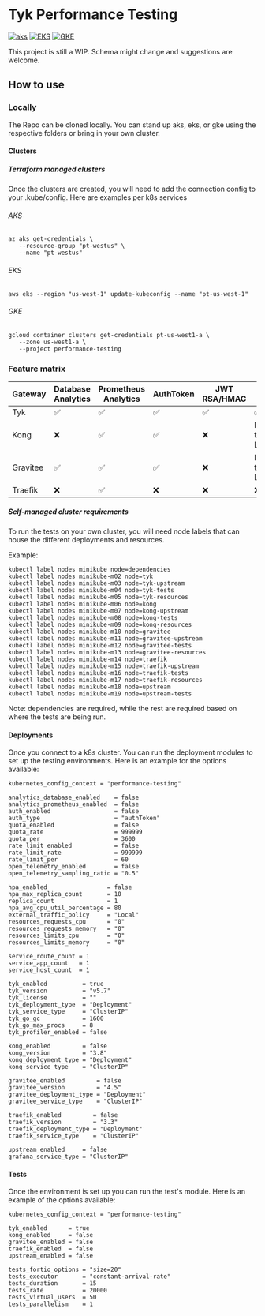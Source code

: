 # Tyk Performance Testing
[![aks](https://github.com/TykTechnologies/tyk-performance-testing/actions/workflows/AKS.yml/badge.svg)](https://github.com/TykTechnologies/tyk-performance-testing/actions/workflows/AKS.yml)
[![EKS](https://github.com/TykTechnologies/tyk-performance-testing/actions/workflows/EKS.yml/badge.svg)](https://github.com/TykTechnologies/tyk-performance-testing/actions/workflows/EKS.yml)
[![GKE](https://github.com/TykTechnologies/tyk-performance-testing/actions/workflows/GKE.yml/badge.svg)](https://github.com/TykTechnologies/tyk-performance-testing/actions/workflows/GKE.yml)

This project is still a WIP. Schema might change and suggestions are welcome. 

## How to use

### Locally
The Repo can be cloned locally. You can stand up aks, eks, or gke using the respective folders or bring in your own cluster. 

#### Clusters
##### Terraform managed clusters
Once the clusters are created, you will need to add the connection config to your .kube/config. Here are examples per k8s services

###### AKS
```
az aks get-credentials \
   --resource-group "pt-westus" \
   --name "pt-westus"
```

###### EKS
```
aws eks --region "us-west-1" update-kubeconfig --name "pt-us-west-1"
```

###### GKE
```
gcloud container clusters get-credentials pt-us-west1-a \
   --zone us-west1-a \
   --project performance-testing
```

### Feature matrix

| Gateway  | Database Analytics | Prometheus Analytics | AuthToken          | JWT RSA/HMAC       | Quota                             | Rate Limiting      | Open Telemetry     | 
|----------|--------------------|----------------------|--------------------|--------------------|-----------------------------------|--------------------|--------------------|
| Tyk      | :white_check_mark: | :white_check_mark:   | :white_check_mark: | :white_check_mark: | :white_check_mark:                | :white_check_mark: | :white_check_mark: |
| Kong     | :x:                | :white_check_mark:   | :white_check_mark: | :x:                | Implemented through Rate Limiting | :white_check_mark: | :white_check_mark: | 
| Gravitee | :white_check_mark: | :white_check_mark:   | :white_check_mark: | :x:                | Implemented through Rate Limiting | :white_check_mark: | :x:                |
| Traefik  | :x:                | :white_check_mark:   | :x:                | :x:                | :x:                               | :x:                | :x:                |

##### Self-managed cluster requirements
To run the tests on your own cluster, you will need node labels that can house the different deployments and resources.

Example:
```
kubectl label nodes minikube node=dependencies
kubectl label nodes minikube-m02 node=tyk
kubectl label nodes minikube-m03 node=tyk-upstream
kubectl label nodes minikube-m04 node=tyk-tests
kubectl label nodes minikube-m05 node=tyk-resources
kubectl label nodes minikube-m06 node=kong
kubectl label nodes minikube-m07 node=kong-upstream
kubectl label nodes minikube-m08 node=kong-tests
kubectl label nodes minikube-m09 node=kong-resources
kubectl label nodes minikube-m10 node=gravitee
kubectl label nodes minikube-m11 node=gravitee-upstream
kubectl label nodes minikube-m12 node=gravitee-tests
kubectl label nodes minikube-m13 node=gravitee-resources
kubectl label nodes minikube-m14 node=traefik
kubectl label nodes minikube-m15 node=traefik-upstream
kubectl label nodes minikube-m16 node=traefik-tests
kubectl label nodes minikube-m17 node=traefik-resources
kubectl label nodes minikube-m18 node=upstream
kubectl label nodes minikube-m19 node=upstream-tests
```

Note: dependencies are required, while the rest are required based on where the tests are being run. 

#### Deployments
Once you connect to a k8s cluster. You can run the deployment modules to set up the testing environments. Here is an example for the options available:
```
kubernetes_config_context = "performance-testing"

analytics_database_enabled    = false
analytics_prometheus_enabled  = false
auth_enabled                  = false
auth_type                     = "authToken"
quota_enabled                 = false
quota_rate                    = 999999
quota_per                     = 3600
rate_limit_enabled            = false
rate_limit_rate               = 999999
rate_limit_per                = 60
open_telemetry_enabled        = false
open_telemetry_sampling_ratio = "0.5"

hpa_enabled                 = false
hpa_max_replica_count       = 10
replica_count               = 1
hpa_avg_cpu_util_percentage = 80
external_traffic_policy     = "Local"
resources_requests_cpu      = "0"
resources_requests_memory   = "0"
resources_limits_cpu        = "0"
resources_limits_memory     = "0"

service_route_count = 1
service_app_count   = 1
service_host_count  = 1

tyk_enabled          = true
tyk_version          = "v5.7"
tyk_license          = ""
tyk_deployment_type  = "Deployment"
tyk_service_type     = "ClusterIP"
tyk_go_gc            = 1600
tyk_go_max_procs     = 8
tyk_profiler_enabled = false

kong_enabled         = false
kong_version         = "3.8"
kong_deployment_type = "Deployment"
kong_service_type    = "ClusterIP"

gravitee_enabled         = false
gravitee_version         = "4.5"
gravitee_deployment_type = "Deployment"
gravitee_service_type    = "ClusterIP"

traefik_enabled         = false
traefik_version         = "3.3"
traefik_deployment_type = "Deployment"
traefik_service_type    = "ClusterIP"

upstream_enabled     = false
grafana_service_type = "ClusterIP"
```

#### Tests
Once the environment is set up you can run the test's module. Here is an example of the options available:
```
kubernetes_config_context = "performance-testing"

tyk_enabled      = true
kong_enabled     = false
gravitee_enabled = false
traefik_enabled  = false
upstream_enabled = false

tests_fortio_options = "size=20"
tests_executor       = "constant-arrival-rate"
tests_duration       = 15
tests_rate           = 20000
tests_virtual_users  = 50
tests_parallelism    = 1
```
